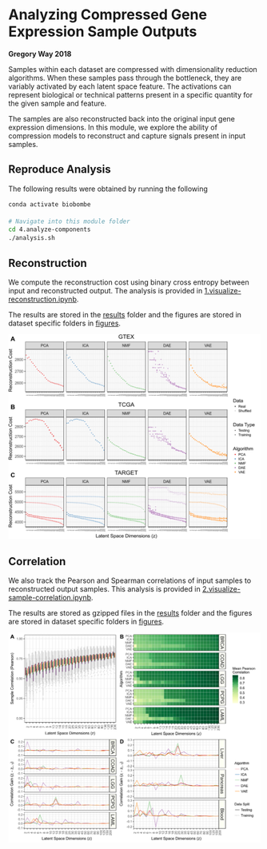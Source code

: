 # Analyzing Compressed Gene Expression Sample Outputs

**Gregory Way 2018**

Samples within each dataset are compressed with dimensionality reduction algorithms.
When these samples pass through the bottleneck, they are variably activated by each latent space feature.
The activations can represent biological or technical patterns present in a specific quantity for the given sample and feature.

The samples are also reconstructed back into the original input gene expression dimensions.
In this module, we explore the ability of compression models to reconstruct and capture signals present in input samples.

## Reproduce Analysis

The following results were obtained by running the following

```bash
conda activate biobombe

# Navigate into this module folder
cd 4.analyze-components
./analysis.sh
```

## Reconstruction

We compute the reconstruction cost using binary cross entropy between input and reconstructed output.
The analysis is provided in [1.visualize-reconstruction.ipynb](1.visualize-reconstruction.ipynb).

The results are stored in the [results](results/) folder and the figures are stored in dataset specific folders in [figures](figures/).

![reconstruction](https://raw.githubusercontent.com/greenelab/BioBombe/master/4.analyze-components/figures/reconstruction_summary.png)

## Correlation

We also track the Pearson and Spearman correlations of input samples to reconstructed output samples.
This analysis is provided in [2.visualize-sample-correlation.ipynb](2.visualize-sample-correlation.ipynb).

The results are stored as gzipped files in the [results](results/) folder and the figures are stored in dataset specific folders in [figures](figures/).

![correlation](https://raw.githubusercontent.com/greenelab/BioBombe/master/4.analyze-components/figures/correlation_summary.png)
